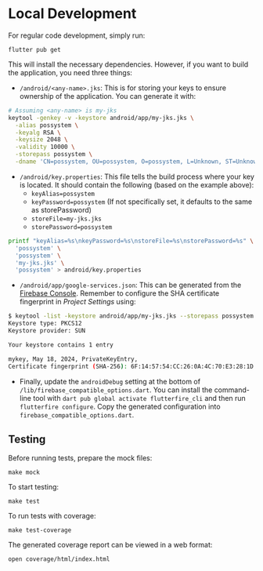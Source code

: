 # Local Development

For regular code development, simply run:

    flutter pub get

This will install the necessary dependencies. However, if you want to build the application, you need three things:

- `/android/<any-name>.jks`: This is for storing your keys to ensure ownership of the application. You can generate it with:

```bash
# Assuming <any-name> is my-jks
keytool -genkey -v -keystore android/app/my-jks.jks \
  -alias possystem \
  -keyalg RSA \
  -keysize 2048 \
  -validity 10000 \
  -storepass possystem \
  -dname 'CN=possystem, OU=possystem, O=possystem, L=Unknown, ST=Unknown, C=Unknown'
```

- `/android/key.properties`: This file tells the build process where your key is located. It should contain the following (based on the example above):
  - `keyAlias=possystem`
  - `keyPassword=possystem` (If not specifically set, it defaults to the same as storePassword)
  - `storeFile=my-jks.jks`
  - `storePassword=possystem`

```bash
printf "keyAlias=%s\nkeyPassword=%s\nstoreFile=%s\nstorePassword=%s" \
  'possystem' \
  'possystem' \
  'my-jks.jks' \
  'possystem' > android/key.properties
```

- `/android/app/google-services.json`: This can be generated from the [Firebase Console](https://console.firebase.google.com/). Remember to configure the SHA certificate fingerprint in *Project Settings* using:

```bash
$ keytool -list -keystore android/app/my-jks.jks --storepass possystem
Keystore type: PKCS12
Keystore provider: SUN

Your keystore contains 1 entry

mykey, May 18, 2024, PrivateKeyEntry, 
Certificate fingerprint (SHA-256): 6F:14:57:54:CC:26:0A:4C:70:E3:28:1D:CE:D0:73:3F:72:19:49:96:8F:9A:1B:31:A5:E2:96:E4:44:14:E1:A1
```

- Finally, update the `androidDebug` setting at the bottom of `/lib/firebase_compatible_options.dart`. You can install the command-line tool with `dart pub global activate flutterfire_cli` and then run `flutterfire configure`. Copy the generated configuration into `firebase_compatible_options.dart`.

## Testing

Before running tests, prepare the mock files:

    make mock

To start testing:

    make test

To run tests with coverage:

    make test-coverage

The generated coverage report can be viewed in a web format:

    open coverage/html/index.html
